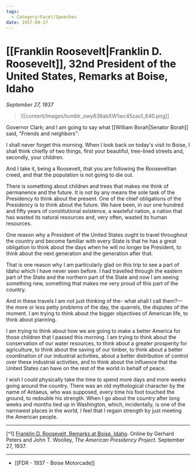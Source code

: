 ```yaml
---
tags:
  - Category/Facet/Speeches
date: 1937-09-27
---
```

# [[Franklin Roosevelt|Franklin D. Roosevelt]], 32nd President of the United States,  Remarks at Boise, Idaho

*September 27, 1937*

>![[content/Images/tumblr_owy638abXW1wc45zao1_640.png]]

Governor Clark; and I am going to say what [[William Borah|Senator Borah]] said, "Friends and neighbors":

I shall never forget this morning. When I look back on today's visit to Boise, I shall think chiefly of two things, first your beautiful, tree-lined streets and, secondly, your children.

And I take it, being a Roosevelt, that you are following the Rooseveltian creed, and that the population is not going to die out.

There is something about children and trees that makes me think of permanence and the future. It is not by any means the sole task of the Presidency to think about the present. One of the chief obligations of the Presidency is to think about the future. We have been, in our one hundred and fifty years of constitutional existence, a wasteful nation, a nation that has wasted its natural resources and, very often, wasted its human resources.

One reason why a President of the United States ought to travel throughout the country and become familiar with every State is that he has a great obligation to think about the days when he will no longer be President, to think about the next generation and the generation after that.

That is one reason why I am particularly glad on this trip to see a part of Idaho which I have never seen before. I had travelled through the eastern part of the State and the northern part of the State and now I am seeing something new, something that makes me very proud of this part of the country.

And in these travels I am not just thinking of the- what shall I call them?—the more or less petty problems of the day, the quarrels, the disputes of the moment. I am trying to think about the bigger objectives of American life, to think about planning.

I am trying to think about how we are going to make a better America for those children that I passed this morning. I am trying to think about the conservation of our water resources, to think about a greater prosperity for agriculture, to think about the saving of our timber, to think about a better coordination of our industrial activities, about a better distribution of control over these industrial activities, and to think about the influence that the United States can have on the rest of the world in behalf of peace.

I wish I could physically take the time to spend more days and more weeks going around the country. There was an old mythological character by the name of Antaeus, who was supposed, every time his foot touched the ground, to redouble his strength. When I go about the country after long weeks and months tied up in Washington, which, incidentally, is one of the narrowest places in the world, I feel that I regain strength by just meeting the American people.

---

[^1] [Franklin D. Roosevelt, Remarks at Boise, Idaho](https://www.presidency.ucsb.edu/node/208784). Online by Gerhard Peters and John T. Woolley, *The American Presidency Project*. September 27, 1937.

--- 

- [[FDR - 1937 - Boise Motorcade]]